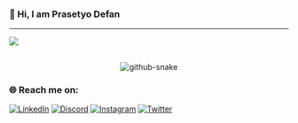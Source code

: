 ### 💫 Hi, I am Prasetyo Defan
---
<img src="https://i.ibb.co.com/Btx33Md/225813708-98b745f2-7d22-48cf-9150-083f1b00d6c9-3.gif">

##
<div align="center">
<picture>
  <source media="(prefers-color-scheme: dark)" srcset="https://rendy-ptr.github.io/rendy-ptr/github-snake-dark.svg" />
  <source media="(prefers-color-scheme: light)" srcset="https://rendy-ptr.github.io/rendy-ptr/github-snake.svg" />
  <img alt="github-snake" src="https://rendy-ptr.github.io/prasetyodefan/github-snake.svg" />
</picture>
</div>

### 🌐 Reach me on:
[![LinkedIn](https://img.shields.io/badge/LinkedIn-%230077B5.svg?logo=linkedin&logoColor=white)](https://linkedin.com/in/prasetyodefan) 
[![Discord](https://img.shields.io/badge/Discord-%237289DA.svg?logo=discord&logoColor=white)](https://discord.gg/deff#3615) 
[![Instagram](https://img.shields.io/badge/Instagram-%23E4405F.svg?logo=Instagram&logoColor=white)](https://instagram.com/prasetyodefan) 
[![Twitter](https://img.shields.io/badge/Twitter-%231DA1F2.svg?logo=Twitter&logoColor=white)](https://twitter.com/samepack_) 





<!-- Proudly created with GPRM ( https://gprm.itsvg.in ) -->
